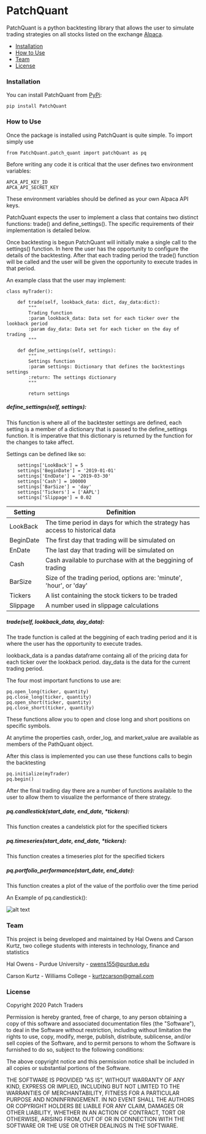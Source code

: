 # PatchQuant
PatchQuant is a python backtesting library that allows the user to simulate trading 
strategies on all stocks listed on the exchange [Alpaca](https://alpaca.markets/).  

- [Installation](#installation)
- [How to Use](#how-to-use)
- [Team](#team)
- [License](#license)

### Installation
You can install PatchQuant from [PyPi](https://pypi.org):
    
    pip install PatchQuant


### How to Use
Once the package is installed using PatchQuant is quite simple. To import simply use
    
    from PatchQuant.patch_quant import patchQuant as pq

Before writing any code it is critical that the user defines two environment variables:
    
    APCA_API_KEY_ID
    APCA_API_SECRET_KEY
    
These environment variables should be defined as your own Alpaca API keys.

PatchQuant expects the user to implement a class that contains two distinct functions: trade() and define_settings().
The specific requirements of their implementation is detailed below. 

Once backtesting is begun PatchQuant will initially
make a single call to the settings() function. In here the user has the opportunity to 
configure the details of the backtesting.
After that each trading period the trade() 
function will be called and the user will be given the opportunity to execute trades
in that period.

An example class that the user may implement:

    class myTrader():

        def trade(self, lookback_data: dict, day_data:dict):
            """
            Trading function
            :param lookback_data: Data set for each ticker over the lookback period
            :param day_data: Data set for each ticker on the day of trading
            """

        def define_settings(self, settings):
            """
            Settings function
            :param settings: Dictionary that defines the backtestings settings
            :return: The settings dictionary
            """
 
            return settings
            
            
##### define_settings(self, settings):
This function is where all of the backtester settings are defined, each setting is a member of a dictionary that is
passed to the define_settings function. It is imperative that this dictionary is returned by the function for the 
changes to take affect.

Settings can be defined like so:

        settings['LookBack'] = 5
        settings['BeginDate'] = '2019-01-01'
        settings['EndDate'] = '2019-03-30'
        settings['Cash'] = 100000
        settings['BarSize'] = 'day'
        settings['Tickers'] = ['AAPL']
        settings['Slippage'] = 0.02
        
| Setting  | Definition |
|----------| -----------------------------------------------------------------------------|
| LookBack | The time period in days for which the strategy has access to historical data | 
| BeginDate| The first day that trading will be simulated on |
| EnDate | The last day that trading will be simulated on |
| Cash | Cash available to purchase with at the beggining of trading |
| BarSize | Size of the trading period, options are: 'minute', 'hour', or 'day' |
| Tickers | A list containing the stock tickers to be traded |
| Slippage| A number used in slippage calculations |
##### trade(self, lookback_data, day_data):
The trade function is called at the beggining of each trading period and it is where the user has 
the opportunity to execute trades. 

lookback_data is a pandas dataframe containg all of the pricing data for each ticker over the lookback period.
day_data is the data for the current trading period.

The four most important functions to use are:
    
    pq.open_long(ticker, quantity)
    pq.close_long(ticker, quantity)
    pq.open_short(ticker, quantity)
    pq.close_short(ticker, quantity)

These functions allow you to open and close long and short positions on specific symbols.

At anytime the properties cash, order_log, and market_value are available as members of the PathQuant object.

After this class is implemented you can use these functions calls to begin the backtesting

    pq.initialize(myTrader)
    pq.begin()

After the final trading day there are a number of functions available to the user to allow them to visualize the performance of there strategy.

##### pq.candlestick(start_date, end_date, \*tickers):
This function creates a candelstick plot for the specified tickers

##### pq.timeseries(start_date, end_date, \*tickers): 
This function creates a timeseries plot for the specified tickers

##### pq.portfolio_performance(start_date, end_date):
This function creates a plot of the value of the portfolio over the time period

An Example of pq.candlestick():

![alt text](https://imgur.com/BEKlRgh.png)

### Team
This project is being developed and maintained by Hal Owens and Carson Kurtz, two college students with interests 
in technology, finance and statistics

Hal Owens - Purdue University - owens155@purdue.edu 

Carson Kurtz - Williams College - kurtzcarson@gmail.com


### License
Copyright 2020 Patch Traders

Permission is hereby granted, free of charge, to any person obtaining a copy of this software and associated documentation files (the "Software"), to deal in the Software without restriction, including without limitation the rights to use, copy, modify, merge, publish, distribute, sublicense, and/or sell copies of the Software, and to permit persons to whom the Software is furnished to do so, subject to the following conditions:

The above copyright notice and this permission notice shall be included in all copies or substantial portions of the Software.

THE SOFTWARE IS PROVIDED "AS IS", WITHOUT WARRANTY OF ANY KIND, EXPRESS OR IMPLIED, INCLUDING BUT NOT LIMITED TO THE WARRANTIES OF MERCHANTABILITY, FITNESS FOR A PARTICULAR PURPOSE AND NONINFRINGEMENT. IN NO EVENT SHALL THE AUTHORS OR COPYRIGHT HOLDERS BE LIABLE FOR ANY CLAIM, DAMAGES OR OTHER LIABILITY, WHETHER IN AN ACTION OF CONTRACT, TORT OR OTHERWISE, ARISING FROM, OUT OF OR IN CONNECTION WITH THE SOFTWARE OR THE USE OR OTHER DEALINGS IN THE SOFTWARE.